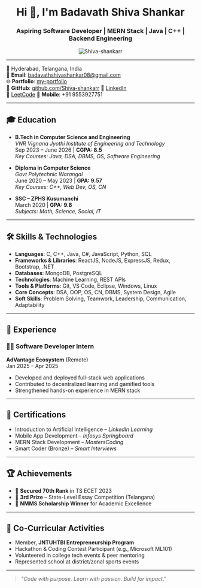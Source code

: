 <h1 align="center">Hi 👋, I'm Badavath Shiva Shankar</h1>
<h3 align="center">Aspiring Software Developer | MERN Stack | Java | C++ | Backend Engineering</h3>

<p align="center">
  <img src="https://komarev.com/ghpvc/?username=Shiva-shankarr&label=Profile%20views&color=0e75b6&style=flat" alt="Shiva-shankarr" />
</p>

---

📍 Hyderabad, Telangana, India  
📧 **Email**: badavathshivashankar08@gmail.com  
🌐 **Portfolio**: [my-portfolio](https://my-portfolio-nine-omega-91.vercel.app/)  
🔗 **GitHub**: [github.com/Shiva-shankarr](https://github.com/Shiva-shankarr) 
💼 [LinkedIn](https://www.linkedin.com/in/b-shiva-shankar-3b1b68290/)  
🧠 [LeetCode](https://leetcode.com/u/Shiva-2800/) 
📱 **Mobile**: +91 9553927751  
 
---

## 🎓 Education

- **B.Tech in Computer Science and Engineering**  
  *VNR Vignana Jyothi Institute of Engineering and Technology*  
  Sep 2023 – June 2026 | **CGPA: 8.5**  
  _Key Courses: Java, DSA, DBMS, OS, Software Engineering_

- **Diploma in Computer Science**  
  *Govt Polytechnic Warangal*  
  June 2020 – May 2023 | **GPA: 9.57**  
  _Key Courses: C++, Web Dev, OS, CN_

- **SSC – ZPHS Kusumanchi**  
  March 2020 | **GPA: 9.8**  
  _Subjects: Math, Science, Social, IT_

---

## 🛠 Skills & Technologies

- **Languages**: C, C++, Java, C#, JavaScript, Python, SQL  
- **Frameworks & Libraries**: ReactJS, NodeJS, ExpressJS, Redux, Bootstrap, .NET  
- **Databases**: MongoDB, PostgreSQL  
- **Technologies**: Machine Learning, REST APIs  
- **Tools & Platforms**: Git, VS Code, Eclipse, Windows, Linux  
- **Core Concepts**: DSA, OOP, OS, CN, DBMS, System Design, Agile  
- **Soft Skills**: Problem Solving, Teamwork, Leadership, Communication, Adaptability

---

## 💼 Experience

### 🧑‍💻 Software Developer Intern  
**AdVantage Ecosystem** (Remote)  
Jan 2025 – Apr 2025  
- Developed and deployed full-stack web applications  
- Contributed to decentralized learning and gamified tools  
- Strengthened hands-on experience in MERN stack

---

## 📜 Certifications

- Introduction to Artificial Intelligence – *LinkedIn Learning*  
- Mobile App Development – *Infosys Springboard*  
- MERN Stack Development – *MastersCoding*  
- Smart Coder (Bronze) – *Smart Interviews*

---

## 🏆 Achievements

- 🥇 **Secured 70th Rank** in TS ECET 2023  
- 🥉 **3rd Prize** – State-Level Essay Competition (Telangana)  
- 🏅 **NMMS Scholarship Winner** for Academic Excellence

---

## 🧠 Co-Curricular Activities

- Member, **JNTUHTBI Entrepreneurship Program**  
- Hackathon & Coding Contest Participant (e.g., Microsoft ML101)  
- Volunteered in college tech events & peer mentoring  
- Represented school at district/zonal sports events

---

> _"Code with purpose. Learn with passion. Build for impact."_

